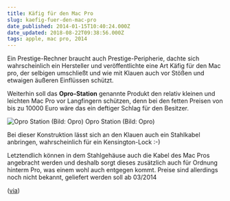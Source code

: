 ```yaml
---
title: Käfig für den Mac Pro
slug: kaefig-fuer-den-mac-pro
date_published: 2014-01-15T10:40:24.000Z
date_updated: 2018-08-22T09:38:56.000Z
tags: apple, mac pro, 2014
---
```


Ein Prestige-Rechner braucht auch Prestige-Peripherie, dachte sich wahrscheinlich ein Hersteller und veröffentlichte eine Art Käfig für den Mac pro, der selbigen umschließt und wie mit Klauen auch vor Stößen und etwaigen äußeren Einflüssen schützt. 

Weiterhin soll das **Opro-Station** genannte Produkt den relativ kleinen und leichten Mac Pro vor Langfingern schützen, denn bei den fetten Preisen von bis zu 10000 Euro wäre das ein deftiger Schlag für den Besitzer.

![Opro Station (Bild: Opro)](//picdump.thafaker.de/2014/01/Unknown-15-580x326.jpeg) Opro Station (Bild: Opro)

Bei dieser Konstruktion lässt sich an den Klauen auch ein Stahlkabel anbringen, wahrscheinlich für ein Kensington-Lock :-)

Letztendlich können in dem Stahlgehäuse auch die Kabel des Mac Pros angebracht werden und deshalb sorgt dieses zusätzlich auch für Ordnung hinterm Pro, was einem wohl auch entgegen kommt. Preise sind allerdings noch nicht bekannt, geliefert werden soll ab 03/2014

([via](http://www.golem.de/news/opro-station-die-ritterruestung-fuer-den-mac-pro-1401-103910.html))
